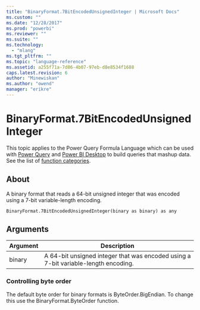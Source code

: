 ```yaml
---
title: "BinaryFormat.7BitEncodedUnsignedInteger | Microsoft Docs"
ms.custom: ""
ms.date: "12/28/2017"
ms.prod: "powerbi"
ms.reviewer: ""
ms.suite: ""
ms.technology: 
  - "mlang"
ms.tgt_pltfrm: ""
ms.topic: "language-reference"
ms.assetid: a255f71a-7d86-4b07-97eb-d8e8534f1688
caps.latest.revision: 6
author: "Minewiskan"
ms.author: "owend"
manager: "erikre"
---
```

# BinaryFormat.7BitEncodedUnsignedInteger
This topic applies to the Power Query Formula Language which can be used with [Power Query](https://support.office.com/article/Introduction-to-Microsoft-Power-Query-for-Excel-6E92E2F4-2079-4E1F-BAD5-89F6269CD605) and [Power BI Desktop](http://go.microsoft.com/fwlink/p/?LinkId=618607) to build queries that mashup data. See the list of [function categories](https://msdn.microsoft.com/en-us/library/mt211003.aspx).  
  
## About  
A binary format that reads a 64-bit unsigned integer that was encoded using a 7-bit variable-length encoding.  
  
```  
BinaryFormat.7BitEncodedUnsignedInteger(binary as binary) as any  
```  
  
## Arguments  
  
|Argument|Description|  
|------------|---------------|  
|binary|A 64-bit unsigned integer that was encoded using a 7-bit variable-length encoding.|  
  
### Controlling byte order  
The default byte order for binary formats is ByteOrder.BigEndian.  To change this use the  BinaryFormat.ByteOrder function.  
  
